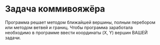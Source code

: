# Задача коммивояжёра
Программа решает методом ближайшей вершины, полным перебором или методом ветвей и границ.
Чтобы программа заработала необходимо в программе ввести координаты (X, Y) вершин ВАШЕЙ задачи.
